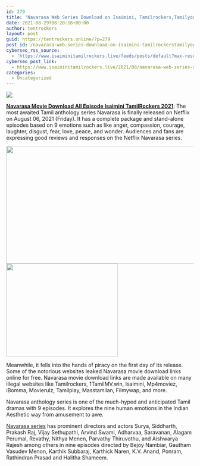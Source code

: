 ```yaml
---
id: 279
title: 'Navarasa Web Series Download on Isaimini, Tamilrockers,Tamilyogi 720p &#038; 480p'
date: 2021-08-29T06:20:16+00:00
author: tentrockers
layout: post
guid: https://tentrockers.online/?p=279
post id: /navarasa-web-series-download-on-isaimini-tamilrockerstamilyogi-720p-480p/
cyberseo_rss_source:
  - 'https://www.isaiminitamilrockers.live/feeds/posts/default?max-results=150&start-index=1'
cyberseo_post_link:
  - https://www.isaiminitamilrockers.live/2021/08/navarasa-web-series-download-on.html
categories:
  - Uncategorized
---
```

<div class="media_block">
  <img src="https://1.bp.blogspot.com/-0eHrJFMEe5A/YQ0kzpTtXHI/AAAAAAAABGg/GK76KjKjcgcaQYIdrWgDnF2y7yMilwn2gCLcBGAsYHQ/s72-w527-h316-c/navarasa%2Bnew.jpg" class="media_thumbnail" />
</div>

<meta content="Navarasa Movie Download All Episode Isaimini TamilRockers 2021 : The most awaited Tamil anthology series Navarasa is finally released on Net..." name="twitter:description" />

  


<center>
</center>

**[Navarasa Movie Download All Episode Isaimini TamilRockers 2021](https://www.tamilrockerz.online/navarasa-movie-download-all-episode-isaimini-tamilrockers/)**: The most awaited Tamil anthology series Navarasa is finally released on Netflix on August 06, 2021 (Friday). It has a complete package and stand-alone episodes based on 9 emotions such as like anger, compassion, courage, laughter, disgust, fear, love, peace, and wonder. Audiences and fans are expressing good reviews and responses on the Netflix Navarasa series.

<div class="separator">
  <a href="https://1.bp.blogspot.com/-0eHrJFMEe5A/YQ0kzpTtXHI/AAAAAAAABGg/GK76KjKjcgcaQYIdrWgDnF2y7yMilwn2gCLcBGAsYHQ/s279/navarasa%2Bnew.jpg" imageanchor="1"><img loading="lazy" border="0" data-original-height="279" data-original-width="180" height="316" src="https://1.bp.blogspot.com/-0eHrJFMEe5A/YQ0kzpTtXHI/AAAAAAAABGg/GK76KjKjcgcaQYIdrWgDnF2y7yMilwn2gCLcBGAsYHQ/w527-h316/navarasa%2Bnew.jpg" width="527" /></a>
</div>



<div class="separator">
  <a href="https://www.tamilrockerz.online/navarasa-movie-download-all-episode-isaimini-tamilrockers/" imageanchor="1"><img loading="lazy" border="0" data-original-height="250" data-original-width="300" height="250" src="https://1.bp.blogspot.com/-nfbzYVobUik/YMlpOerzdgI/AAAAAAAAA3Y/aAupsOUs_WMY6Lv7R1OtZhI6OqaRh-YAwCPcBGAYYCw/s0/e854879156f0849f3d27a89db88ed039.png" width="300" /></a>
</div>

Meanwhile, it fells into the hands of piracy on the first day of its release. Some of the notorious websites leaked Navarasa movie download links online for free. Navarasa movie download links are made available on many illegal websites like Tamilrockers, 1TamilMV.win, Isaimini, Mp4moviez, iBomma, Movierulz, Tamilplay, Masstamilan, Filmywap, and more.

Navarasa anthology series is one of the much-hyped and anticipated Tamil dramas with 9 episodes. It explores the nine human emotions in the Indian Aesthetic way from amusement to awe.

<div class="code-block code-block-3">
  <p>
    <a href="https://www.tamilrockerz.online/navarasa-full-movie-download-in-isaimini/">Navarasa series</a> has prominent directors and actors Surya, Siddharth, Prakash Raj, Vijay Sethupathi, Arvind Swami, Adharvaa, Saravanan, Alagam Perumal, Revathy, Nithya Menen, Parvathy Thiruvothu, and Aishwarya Rajesh among others in nine episodes directed by Bejoy Nambiar, Gautham Vasudev Menon, Karthik Subbaraj, Karthick Naren, K.V. Anand, Ponram, Rathindran Prasad and Halitha Shameem.
  </p>
</div>

<center>
</center>